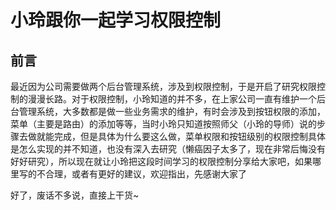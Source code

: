 # 小玲跟你一起学习权限控制

## 前言

最近因为公司需要做两个后台管理系统，涉及到权限控制，于是开启了研究权限控制的漫漫长路。对于权限控制，小玲知道的并不多，在上家公司一直有维护一个后台管理系统，大多数都是做一些业务需求的维护，有时会涉及到按钮权限的添加，菜单（主要是路由）的添加等等，当时小玲只知道按照师父（小玲的导师）说的步骤去做就能完成，但是具体为什么要这么做，菜单权限和按钮级别的权限控制具体是怎么实现的并不知道，也没有深入去研究（懒癌因子太多了，现在非常后悔没有好好研究），所以现在就让小玲把这段时间学习的权限控制分享给大家吧，如果哪里写的不合理，或者有更好的建议，欢迎指出，先感谢大家了

好了，废话不多说，直接上干货~



